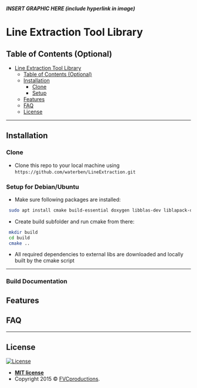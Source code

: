 ***INSERT GRAPHIC HERE (include hyperlink in image)***

# Line Extraction Tool Library



## Table of Contents (Optional)

- [Line Extraction Tool Library](#line-extraction-tool-library)
  - [Table of Contents (Optional)](#table-of-contents-optional)
  - [Installation](#installation)
    - [Clone](#clone)
    - [Setup](#setup)
  - [Features](#features)
  - [FAQ](#faq)
  - [License](#license)


---

## Installation

### Clone

- Clone this repo to your local machine using `https://github.com/waterben/LineExtraction.git`

### Setup for Debian/Ubuntu
 - Make sure following packages are installed: 
 ```bash
  sudo apt install cmake build-essential doxygen libblas-dev liblapack-dev libsuperlu-dev libarpack2-dev freeglut3-dev qt5-default libgtk2.0-dev
 ```

 - Create build subfolder and run cmake from there:
 ```bash
  mkdir build
  cd build
  cmake ..
 ```
- All required dependencies to external libs are downloaded and locally built by the cmake script
---

### Build Documentation

## Features
## FAQ

---

## License

[![License](http://img.shields.io/:license-mit-blue.svg?style=flat-square)](http://badges.mit-license.org)

- **[MIT license](http://opensource.org/licenses/mit-license.php)**
- Copyright 2015 © <a href="http://fvcproductions.com" target="_blank">FVCproductions</a>.
